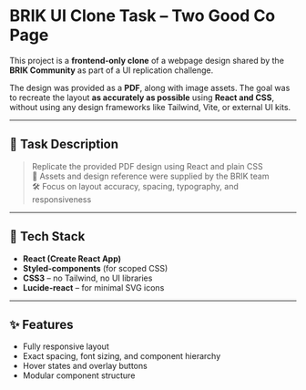 # BRIK UI Clone Task – Two Good Co Page

This project is a **frontend-only clone** of a webpage design shared by the **BRIK Community** as part of a UI replication challenge.

The design was provided as a **PDF**, along with image assets. The goal was to recreate the layout **as accurately as possible** using **React and CSS**, without using any design frameworks like Tailwind, Vite, or external UI kits.

---

## 🧾 Task Description

> Replicate the provided PDF design using React and plain CSS  
> 📎 Assets and design reference were supplied by the BRIK team  
> 🛠 Focus on layout accuracy, spacing, typography, and responsiveness

---

## 🧰 Tech Stack

- **React (Create React App)**
- **Styled-components** (for scoped CSS)
- **CSS3** – no Tailwind, no UI libraries
- **Lucide-react** – for minimal SVG icons

---

## ✨ Features

- Fully responsive layout
- Exact spacing, font sizing, and component hierarchy
- Hover states and overlay buttons
- Modular component structure
